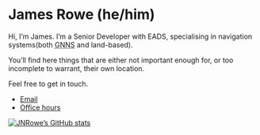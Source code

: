 # James Rowe (he/him)

Hi, I’m James.  I’m a Senior Developer with EADS, specialising in navigation
systems(both <abbr title="Global Navigation Satellite System">GNNS</abbr> and
land-based).

You’ll find here things that are either not important enough for, or too
incomplete to warrant, their own location.

Feel free to get in touch.

- [Email](mailto:jnrowe@gmail.com)
- [Office hours](http://jnrowe.github.io/office_hours.html)

[![JNRowe’s GitHub stats](https://github-readme-stats.vercel.app/api?username=JNRowe&show_icons=true&theme=gruvbox)](https://github.com/JNRowe)
